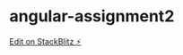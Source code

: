 # angular-assignment2

[Edit on StackBlitz ⚡️](https://stackblitz.com/edit/angular-search-filter-cxx2yk)